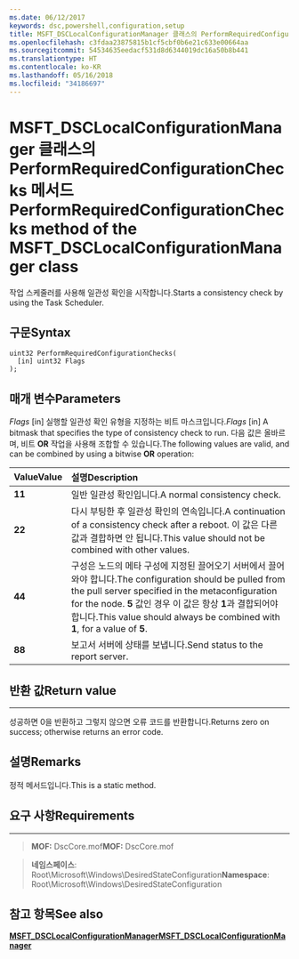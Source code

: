 ```yaml
---
ms.date: 06/12/2017
keywords: dsc,powershell,configuration,setup
title: MSFT_DSCLocalConfigurationManager 클래스의 PerformRequiredConfigurationChecks 메서드
ms.openlocfilehash: c3fdaa23875815b1cf5cbf0b6e21c633e00664aa
ms.sourcegitcommit: 54534635eedacf531d8d6344019dc16a50b8b441
ms.translationtype: HT
ms.contentlocale: ko-KR
ms.lasthandoff: 05/16/2018
ms.locfileid: "34186697"
---
```

# <a name="performrequiredconfigurationchecks-method-of-the-msftdsclocalconfigurationmanager-class"></a><span data-ttu-id="4d711-103">MSFT_DSCLocalConfigurationManager 클래스의 PerformRequiredConfigurationChecks 메서드</span><span class="sxs-lookup"><span data-stu-id="4d711-103">PerformRequiredConfigurationChecks method of the MSFT_DSCLocalConfigurationManager class</span></span>

<span data-ttu-id="4d711-104">작업 스케줄러를 사용해 일관성 확인을 시작합니다.</span><span class="sxs-lookup"><span data-stu-id="4d711-104">Starts a consistency check by using the Task Scheduler.</span></span>

<a name="syntax"></a><span data-ttu-id="4d711-105">구문</span><span class="sxs-lookup"><span data-stu-id="4d711-105">Syntax</span></span>
------

```mof
uint32 PerformRequiredConfigurationChecks(
  [in] uint32 Flags
);
```

<a name="parameters"></a><span data-ttu-id="4d711-106">매개 변수</span><span class="sxs-lookup"><span data-stu-id="4d711-106">Parameters</span></span>
----------

<span data-ttu-id="4d711-107">*Flags* \[in\] 실행할 일관성 확인 유형을 지정하는 비트 마스크입니다.</span><span class="sxs-lookup"><span data-stu-id="4d711-107">*Flags* \[in\] A bitmask that specifies the type of consistency check to run.</span></span> <span data-ttu-id="4d711-108">다음 값은 올바르며, 비트 **OR** 작업을 사용해 조합할 수 있습니다.</span><span class="sxs-lookup"><span data-stu-id="4d711-108">The following values are valid, and can be combined by using a bitwise **OR** operation:</span></span>

|<span data-ttu-id="4d711-109">Value</span><span class="sxs-lookup"><span data-stu-id="4d711-109">Value</span></span> |<span data-ttu-id="4d711-110">설명</span><span class="sxs-lookup"><span data-stu-id="4d711-110">Description</span></span> |
|:--- |:---|
|<span data-ttu-id="4d711-111">**1**</span><span class="sxs-lookup"><span data-stu-id="4d711-111">**1**</span></span> | <span data-ttu-id="4d711-112">일반 일관성 확인입니다.</span><span class="sxs-lookup"><span data-stu-id="4d711-112">A normal consistency check.</span></span> |
|<span data-ttu-id="4d711-113">**2**</span><span class="sxs-lookup"><span data-stu-id="4d711-113">**2**</span></span> | <span data-ttu-id="4d711-114">다시 부팅한 후 일관성 확인의 연속입니다.</span><span class="sxs-lookup"><span data-stu-id="4d711-114">A continuation of a consistency check after a reboot.</span></span> <span data-ttu-id="4d711-115">이 값은 다른 값과 결합하면 안 됩니다.</span><span class="sxs-lookup"><span data-stu-id="4d711-115">This value should not be combined with other values.</span></span> |
|<span data-ttu-id="4d711-116">**4**</span><span class="sxs-lookup"><span data-stu-id="4d711-116">**4**</span></span> | <span data-ttu-id="4d711-117">구성은 노드의 메타 구성에 지정된 끌어오기 서버에서 끌어와야 합니다.</span><span class="sxs-lookup"><span data-stu-id="4d711-117">The configuration should be pulled from the pull server specified in the metaconfiguration for the node.</span></span> <span data-ttu-id="4d711-118">**5** 값인 경우 이 값은 항상 **1**과 결합되어야 합니다.</span><span class="sxs-lookup"><span data-stu-id="4d711-118">This value should always be combined with **1**, for a value of **5**.</span></span> |
|<span data-ttu-id="4d711-119">**8**</span><span class="sxs-lookup"><span data-stu-id="4d711-119">**8**</span></span> | <span data-ttu-id="4d711-120">보고서 서버에 상태를 보냅니다.</span><span class="sxs-lookup"><span data-stu-id="4d711-120">Send status to the report server.</span></span> |

## <a name="return-value"></a><span data-ttu-id="4d711-121">반환 값</span><span class="sxs-lookup"><span data-stu-id="4d711-121">Return value</span></span>
------------

<span data-ttu-id="4d711-122">성공하면 0을 반환하고 그렇지 않으면 오류 코드를 반환합니다.</span><span class="sxs-lookup"><span data-stu-id="4d711-122">Returns zero on success; otherwise returns an error code.</span></span>

## <a name="remarks"></a><span data-ttu-id="4d711-123">설명</span><span class="sxs-lookup"><span data-stu-id="4d711-123">Remarks</span></span>

<span data-ttu-id="4d711-124">정적 메서드입니다.</span><span class="sxs-lookup"><span data-stu-id="4d711-124">This is a static method.</span></span>

## <a name="requirements"></a><span data-ttu-id="4d711-125">요구 사항</span><span class="sxs-lookup"><span data-stu-id="4d711-125">Requirements</span></span>
------------
><span data-ttu-id="4d711-126">**MOF:** DscCore.mof</span><span class="sxs-lookup"><span data-stu-id="4d711-126">**MOF:** DscCore.mof</span></span>

><span data-ttu-id="4d711-127">**네임스페이스**: Root\Microsoft\Windows\DesiredStateConfiguration</span><span class="sxs-lookup"><span data-stu-id="4d711-127">**Namespace**: Root\Microsoft\Windows\DesiredStateConfiguration</span></span>


## <a name="see-also"></a><span data-ttu-id="4d711-128">참고 항목</span><span class="sxs-lookup"><span data-stu-id="4d711-128">See also</span></span>


[<span data-ttu-id="4d711-129">**MSFT_DSCLocalConfigurationManager**</span><span class="sxs-lookup"><span data-stu-id="4d711-129">**MSFT_DSCLocalConfigurationManager**</span></span>](msft-dsclocalconfigurationmanager.md)